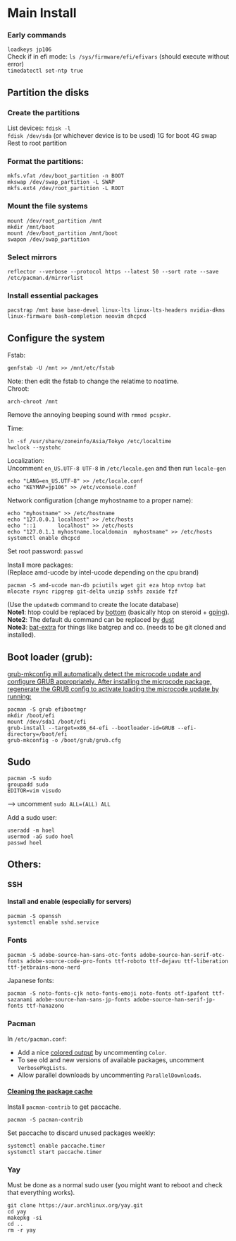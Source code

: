 # Main Install
### Early commands
`loadkeys jp106`\
Check if in efi mode: `ls /sys/firmware/efi/efivars`  (should execute without error)\
`timedatectl set-ntp true`

## Partition the disks
### Create the partitions
List devices: `fdisk -l`\
`fdisk /dev/sda`   (or whichever device is to be used)
1G for boot
4G swap
Rest to root partition

### Format the partitions:
```console
mkfs.vfat /dev/boot_partition -n BOOT
mkswap /dev/swap_partition -L SWAP
mkfs.ext4 /dev/root_partition -L ROOT
```

### Mount the file systems
```console
mount /dev/root_partition /mnt
mkdir /mnt/boot
mount /dev/boot_partition /mnt/boot
swapon /dev/swap_partition
```

### Select mirrors
```console
reflector --verbose --protocol https --latest 50 --sort rate --save /etc/pacman.d/mirrorlist
```
### Install essential packages
```console
pacstrap /mnt base base-devel linux-lts linux-lts-headers nvidia-dkms linux-firmware bash-completion neovim dhcpcd
```

## Configure the system
Fstab:
```console
genfstab -U /mnt >> /mnt/etc/fstab
```
Note: then edit the fstab to change the relatime to noatime.\
Chroot:
```console
arch-chroot /mnt
```

Remove the annoying beeping sound with `rmmod pcspkr`.

Time:
```console
ln -sf /usr/share/zoneinfo/Asia/Tokyo /etc/localtime
hwclock --systohc
```

Localization:\
Uncomment `en_US.UTF-8 UTF-8` in `/etc/locale.gen` and then run `locale-gen`
```console
echo "LANG=en_US.UTF-8" >> /etc/locale.conf
echo "KEYMAP=jp106" >> /etc/vconsole.conf
```

Network configuration (change myhostname to a proper name):
```console
echo "myhostname" >> /etc/hostname
echo "127.0.0.1	localhost" >> /etc/hosts
echo "::1		localhost" >> /etc/hosts
echo "127.0.1.1	myhostname.localdomain	myhostname" >> /etc/hosts
systemctl enable dhcpcd
```

Set root password: `passwd`

Install more packages:\
(Replace amd-ucode by intel-ucode depending on the cpu brand)
```console
pacman -S amd-ucode man-db pciutils wget git eza htop nvtop bat mlocate rsync ripgrep git-delta unzip sshfs zoxide fzf
```

(Use the `updatedb` command to create the locate database)\
**Note1**: htop could be replaced by [bottom](https://github.com/ClementTsang/bottom) (basically htop on steroid + [gping](https://github.com/orf/gping)).\
**Note2**: The default du command can be replaced by [dust](https://github.com/bootandy/dust)\
**Note3**: [bat-extra](https://github.com/eth-p/bat-extras) for things like batgrep and co. (needs to be git cloned and installed).

## Boot loader (grub):
[grub-mkconfig will automatically detect the microcode update and configure GRUB appropriately. After installing the microcode package, regenerate the GRUB config to activate loading the microcode update by running:
](https://wiki.archlinux.org/title/microcode)
```console
pacman -S grub efibootmgr
mkdir /boot/efi
mount /dev/sda1 /boot/efi
grub-install --target=x86_64-efi --bootloader-id=GRUB --efi-directory=/boot/efi
grub-mkconfig -o /boot/grub/grub.cfg
```

## Sudo
```console
pacman -S sudo
groupadd sudo
EDITOR=vim visudo
```
--> uncomment `sudo ALL=(ALL) ALL`

Add a sudo user:
```console
useradd -m hoel
usermod -aG sudo hoel
passwd hoel
```

## Others:
### SSH
#### Install and enable (especially for servers)
```console
pacman -S openssh
systemctl enable sshd.service
```

### Fonts
```console
pacman -S adobe-source-han-sans-otc-fonts adobe-source-han-serif-otc-fonts adobe-source-code-pro-fonts ttf-roboto ttf-dejavu ttf-liberation ttf-jetbrains-mono-nerd
```

Japanese fonts:
```console
pacman -S noto-fonts-cjk noto-fonts-emoji noto-fonts otf-ipafont ttf-sazanami adobe-source-han-sans-jp-fonts adobe-source-han-serif-jp-fonts ttf-hanazono
```

### Pacman
In `/etc/pacman.conf`:
- Add a nice [colored output](https://wiki.archlinux.org/title/Color_output_in_console#pacman) by uncommenting `Color`.
- To see old and new versions of available packages, uncomment `VerbosePkgLists`.
- Allow parallel downloads by uncommenting `ParallelDownloads`.

#### [Cleaning the package cache](https://wiki.archlinux.org/title/Pacman#Cleaning_the_package_cache)

Install `pacman-contrib` to get paccache.
```console
pacman -S pacman-contrib
```

Set paccache to discard unused packages weekly:
```console
systemctl enable paccache.timer
systemctl start paccache.timer
```

### Yay
Must be done as a normal sudo user (you might want to reboot and check that everything works).
```console
git clone https://aur.archlinux.org/yay.git
cd yay
makepkg -si
cd ..
rm -r yay
```
